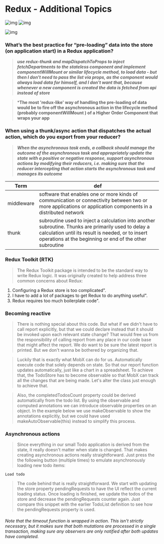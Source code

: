 # Redux - Additional Topics 

![img](https://miro.medium.com/max/1838/1*bXxrQgODMvBpeB4Xzo8Isw.png)
![img](https://miro.medium.com/max/1838/1*4kpfzUtJjvFjvCxnQbNRtw.png)

![img]()





### What’s the best practice for “pre-loading” data into the store (on application start) in a Redux application?

> ***use redux-thunk and mapDispatchToProps to inject fetchDepartments to the stateless component and implement componentWillMount or similar lifecycle method, to load data - but then I don't need to pass the list via props, as the component would always load data for himself, and I don't want that, because whenever a new component is created the data is fetched from api instead of store***

> ***The most 'redux-like' way of handling the pre-loading of data would be to fire off the asynchronous action in the lifecycle method (probably componentWillMount ) of a Higher Order Component that wraps your app**

### When using a thunk/async action that dispatches the actual action, which do you export from your reducer?
> ***When the asynchronous task ends, a callback should manage the outcome of the asynchronous task and appropriately update the state with a positive or negative response, support asynchronous actions by modifying their reducers, i.e. making sure that the reducer intercepting that action starts the asynchronous task and manages its outcome***


Term|def
----|---
middleware| software that enables one or more kinds of communication or connectivity between two or more applications or application components in a distributed network
thunk| subroutine used to inject a calculation into another subroutine. Thunks are primarily used to delay a calculation until its result is needed, or to insert operations at the beginning or end of the other subroutine 



### Redux Toolkit (RTK)

> The Redux Toolkit package is intended to be the standard way to write Redux logic. It was originally created to help address three common concerns about Redux:
1. Configuring a Redux store is too complicated".
2. I have to add a lot of packages to get Redux to do anything useful".
3. Redux requires too much boilerplate code".




### Becoming reactive
> There is nothing special about this code. But what if we didn't have to call report explicitly, but that we could declare instead that it should be invoked upon each relevant state change? That would free us from the responsibility of calling report from any place in our code base that might affect the report. We do want to be sure the latest report is printed. But we don't wanna be bothered by organizing that.

> Luckily that is exactly what MobX can do for us. Automatically execute code that solely depends on state. So that our report function updates automatically, just like a chart in a spreadsheet. To achieve that, the TodoStore has to become observable so that MobX can track all the changes that are being made. Let's alter the class just enough to achieve that.

> Also, the completedTodosCount property could be derived automatically from the todo list. By using the observable and computed annotations we can introduce observable properties on an object. In the example below we use makeObservable to show the annotations explicitly, but we could have used makeAutoObservable(this) instead to simplify this process.


### Asynchronous actions

> Since everything in our small Todo application is derived from the state, it really doesn't matter when state is changed. That makes creating asynchronous actions really straightforward. Just press the the following button (multiple times) to emulate asynchronously loading new todo items:

`Load todo`

> The code behind that is really straightforward. We start with updating the store property pendingRequests to have the UI reflect the current loading status. Once loading is finished, we update the todos of the store and decrease the pendingRequests counter again. Just compare this snippet with the earlier TodoList definition to see how the pendingRequests property is used.

###### Note that the timeout function is wrapped in action. This isn't strictly necessary, but it makes sure that both mutations are processed in a single transaction, making sure any observers are only notified after both updates have completed.